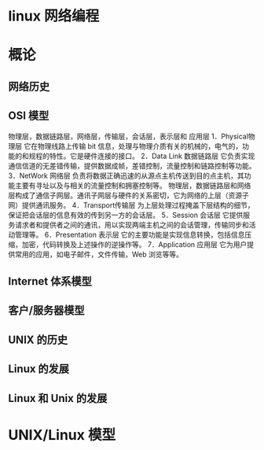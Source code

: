 linux 网络编程
==
# 概论
## 网络历史
## OSI 模型
物理层，数据链路层，网络层，传输层，会话层，表示层和 应用层
1．Physical物理层
它在物理线路上传输 bit 信息，处理与物理介质有关的机械的，电气的，功能的和规程的特性。它是硬件连接的接口。
2．Data Link 数据链路层
它负责实现通信信道的无差错传输，提供数据成帧，差错控制，流量控制和链路控制等功能。
3．NetWork 网络层
负责将数据正确迅速的从源点主机传送到目的点主机，其功能主要有寻址以及与相关的流量控制和拥塞控制等。
物理层，数据链路层和网络层构成了通信子网层。通讯子网层与硬件的关系密切，它为网络的上层（资源子网）提供通讯服务。
4．Transport传输层
为上层处理过程掩盖下层结构的细节，保证把会话层的信息有效的传到另一方的会话层。
5．Session 会话层
它提供服务请求者和提供者之间的通讯，用以实现两端主机之间的会话管理，传输同步和活动管理等。
6．Presentation 表示层
它的主要功能是实现信息转换，包括信息压缩，加密，代码转换及上述操作的逆操作等。
7．Application 应用层
它为用户提供常用的应用，如电子邮件，文件传输，Web 浏览等等。
## Internet 体系模型
## 客户/服务器模型
## UNIX 的历史

## Linux 的发展

## Linux 和 Unix 的发展

# UNIX/Linux 模型